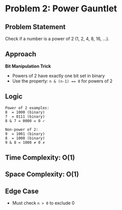 # Problem 2: Power Gauntlet

## Problem Statement
Check if a number is a power of 2 (1, 2, 4, 8, 16, ...).

## Approach
**Bit Manipulation Trick**
- Powers of 2 have exactly one bit set in binary
- Use the property: `n & (n-1) == 0` for powers of 2

## Logic
```
Power of 2 examples:
8  = 1000 (binary)
7  = 0111 (binary)
8 & 7 = 0000 = 0 ✓

Non-power of 2:
9  = 1001 (binary)  
8  = 1000 (binary)
9 & 8 = 1000 ≠ 0 ✗
```

## Time Complexity: O(1)
## Space Complexity: O(1)

## Edge Case
- Must check `n > 0` to exclude 0